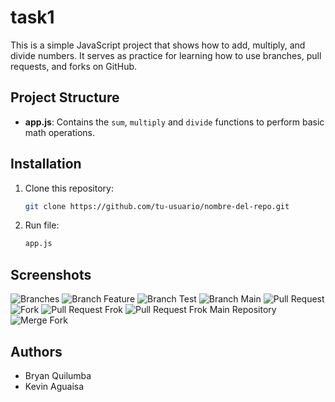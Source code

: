 # task1

This is a simple JavaScript project that shows how to add, multiply, and divide numbers. It serves as practice for learning how to use branches, pull requests, and forks on GitHub.

## Project Structure
- **app.js**: Contains the `sum`, `multiply` and `divide` functions to perform basic math operations.

## Installation
1. Clone this repository:
   ```bash
   git clone https://github.com/tu-usuario/nombre-del-repo.git


2. Run file:
   ```bash
   app.js

## Screenshots

![Branches](evidence/branches.png)
![Branch Feature](evidence/branch-feature.jpg)
![Branch Test](evidence/branch-test.jpg)
![Branch Main](evidence/branch-main.jpg)
![Pull Request](evidence/pull-request.jpg)
![Fork](evidence/fork.jpg)
![Pull Request Frok](evidence/pull-request-fork-2.jpg)
![Pull Request Frok Main Repository](evidence/pull-request-fork-1.jpg)
![Merge Fork](evidence/merge-fork.jpg)

## Authors
- Bryan Quilumba
- Kevin Aguaisa